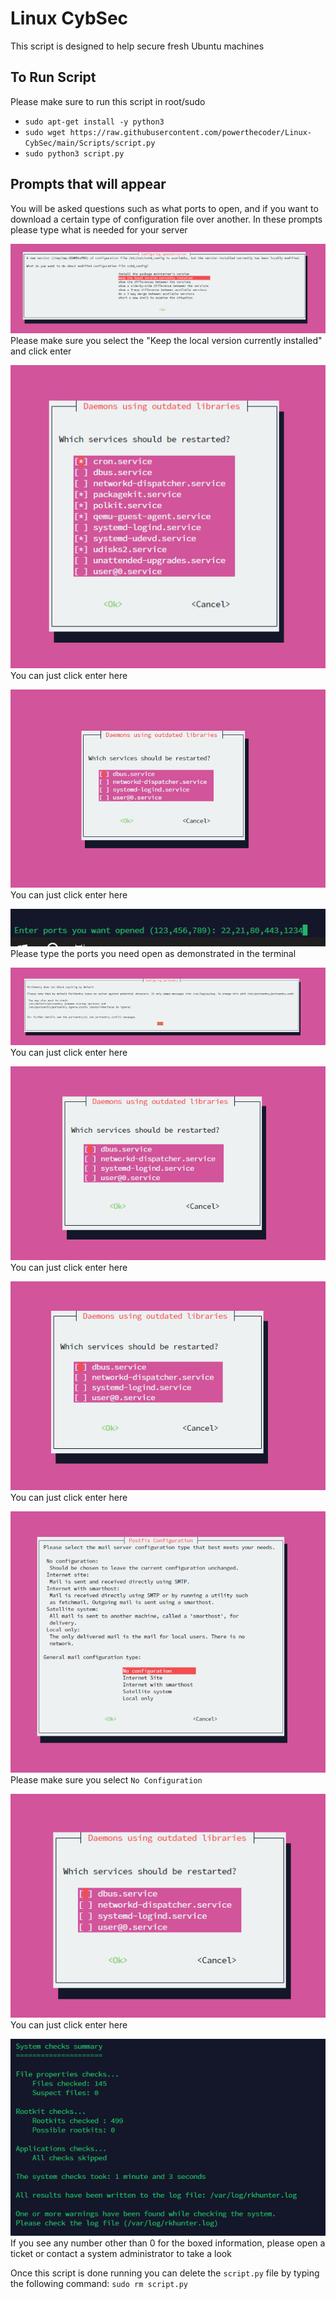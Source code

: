# Linux CybSec

This script is designed to help secure fresh Ubuntu machines

## To Run Script
Please make sure to run this script in root/sudo
- `sudo apt-get install -y python3`
- `sudo wget https://raw.githubusercontent.com/powerthecoder/Linux-CybSec/main/Scripts/script.py`
- `sudo python3 script.py`

## Prompts that will appear
You will be asked questions such as what ports to open, and if you want to download a certain type of configuration file over another. In these prompts please type what is needed for your server

![Photo 1](Photos/photo1.png)<br>
Please make sure you select the "Keep the local version currently installed" and click enter

![Photo 2](Photos/photo2.png)<br>
You can just click enter here

![Photo 3](Photos/photo3.png)<br>
You can just click enter here

![Photo 4](Photos/photo4.png)<br>
Please type the ports you need open as demonstrated in the terminal

![Photo 5](Photos/photo5.png)<br>
You can just click enter here

![Photo 6](Photos/photo6.png)<br>
You can just click enter here

![Photo 7](Photos/photo7.png)<br>
You can just click enter here

![Photo 8](Photos/photo8.png)<br>
Please make sure you select `No Configuration`

![Photo 9](Photos/photo9.png)<br>
You can just click enter here

![Photo 10](Photos/photo10.png)<br>
If you see any number other than 0 for the boxed information, please open a ticket or contact a system administrator to take a look

Once this script is done running you can delete the `script.py` file by typing the following command:
`sudo rm script.py`
